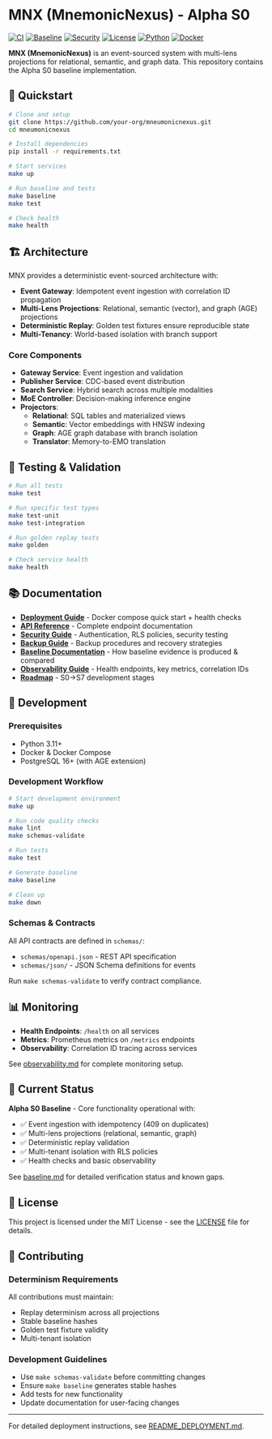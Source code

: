 # MNX (MnemonicNexus) - Alpha S0

[![CI](https://github.com/your-org/mneumonicnexus/actions/workflows/ci.yml/badge.svg)](https://github.com/your-org/mneumonicnexus/actions/workflows/ci.yml)
[![Baseline](https://github.com/your-org/mneumonicnexus/actions/workflows/baseline.yml/badge.svg)](https://github.com/your-org/mneumonicnexus/actions/workflows/baseline.yml)
[![Security](https://img.shields.io/badge/security-scanned-green.svg)](docs/SECURITY.md)
[![License](https://img.shields.io/badge/license-MIT-blue.svg)](LICENSE)
[![Python](https://img.shields.io/badge/python-3.11+-blue.svg)](https://www.python.org/downloads/)
[![Docker](https://img.shields.io/badge/docker-ready-blue.svg)](README_DEPLOYMENT.md)

**MNX (MnemonicNexus)** is an event-sourced system with multi-lens projections for relational, semantic, and graph data. This repository contains the Alpha S0 baseline implementation.

## 🚀 Quickstart

```bash
# Clone and setup
git clone https://github.com/your-org/mneumonicnexus.git
cd mneumonicnexus

# Install dependencies
pip install -r requirements.txt

# Start services
make up

# Run baseline and tests
make baseline
make test

# Check health
make health
```

## 🏗️ Architecture

MNX provides a deterministic event-sourced architecture with:

- **Event Gateway**: Idempotent event ingestion with correlation ID propagation
- **Multi-Lens Projections**: Relational, semantic (vector), and graph (AGE) projections
- **Deterministic Replay**: Golden test fixtures ensure reproducible state
- **Multi-Tenancy**: World-based isolation with branch support

### Core Components

- **Gateway Service**: Event ingestion and validation
- **Publisher Service**: CDC-based event distribution
- **Search Service**: Hybrid search across multiple modalities
- **MoE Controller**: Decision-making inference engine
- **Projectors**:
  - **Relational**: SQL tables and materialized views
  - **Semantic**: Vector embeddings with HNSW indexing  
  - **Graph**: AGE graph database with branch isolation
  - **Translator**: Memory-to-EMO translation

## 🧪 Testing & Validation

```bash
# Run all tests
make test

# Run specific test types
make test-unit
make test-integration

# Run golden replay tests
make golden

# Check service health
make health
```

## 📚 Documentation

- [**Deployment Guide**](README_DEPLOYMENT.md) - Docker compose quick start + health checks
- [**API Reference**](docs/api.md) - Complete endpoint documentation
- [**Security Guide**](docs/SECURITY.md) - Authentication, RLS policies, security testing
- [**Backup Guide**](docs/BACKUP.md) - Backup procedures and recovery strategies
- [**Baseline Documentation**](docs/baseline.md) - How baseline evidence is produced & compared
- [**Observability Guide**](docs/observability.md) - Health endpoints, key metrics, correlation IDs
- [**Roadmap**](docs/ROADMAP_S.md) - S0→S7 development stages

## 🔧 Development

### Prerequisites

- Python 3.11+
- Docker & Docker Compose
- PostgreSQL 16+ (with AGE extension)

### Development Workflow

```bash
# Start development environment
make up

# Run code quality checks
make lint
make schemas-validate

# Run tests
make test

# Generate baseline
make baseline

# Clean up
make down
```

### Schemas & Contracts

All API contracts are defined in `schemas/`:
- `schemas/openapi.json` - REST API specification
- `schemas/json/` - JSON Schema definitions for events

Run `make schemas-validate` to verify contract compliance.

## 📊 Monitoring

- **Health Endpoints**: `/health` on all services  
- **Metrics**: Prometheus metrics on `/metrics` endpoints
- **Observability**: Correlation ID tracing across services

See [observability.md](docs/observability.md) for complete monitoring setup.

## 🚨 Current Status

**Alpha S0 Baseline** - Core functionality operational with:
- ✅ Event ingestion with idempotency (409 on duplicates)
- ✅ Multi-lens projections (relational, semantic, graph)
- ✅ Deterministic replay validation
- ✅ Multi-tenant isolation with RLS policies
- ✅ Health checks and basic observability

See [baseline.md](docs/baseline.md) for detailed verification status and known gaps.

## 📄 License

This project is licensed under the MIT License - see the [LICENSE](LICENSE) file for details.

## 🤝 Contributing

### Determinism Requirements

All contributions must maintain:
- Replay determinism across all projections
- Stable baseline hashes  
- Golden test fixture validity
- Multi-tenant isolation

### Development Guidelines

- Use `make schemas-validate` before committing changes
- Ensure `make baseline` generates stable hashes
- Add tests for new functionality
- Update documentation for user-facing changes

---

For detailed deployment instructions, see [README_DEPLOYMENT.md](README_DEPLOYMENT.md).